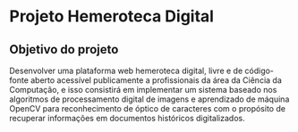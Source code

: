 ﻿# Projeto Hemeroteca Digital

## Objetivo do projeto

Desenvolver uma plataforma web hemeroteca digital, livre e de código-fonte aberto acessível publicamente a profissionais da área da Ciência da Computação, e isso consistirá em   implementar um sistema baseado nos algoritmos de processamento digital de imagens e aprendizado de máquina OpenCV para reconhecimento de óptico de caracteres com o propósito de recuperar informações em documentos históricos digitalizados.
